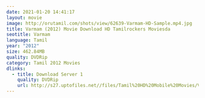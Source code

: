 ```yaml
---
date: 2021-01-20 14:41:17
layout: movie
image: http://orutamil.com/shots/view/62639-Varmam-HD-Sample.mp4.jpg
title: Varmam (2012) Movie Download HD Tamilrockers Moviesda
seotitle: Varmam
language: Tamil
year: "2012"
size: 462.84MB
quality: DVDRip
category: Tamil 2012 Movies
dlinks:
  - title: Download Server 1
    quality: DVDRip
    url: http://s27.uptofiles.net//files/Tamil%20HD%20Mobile%20Movies/Varmam%20(2012)/Varmam%20(HD)/Varmam%20(640x360)/Varmam%20HD.mp4
---
```

